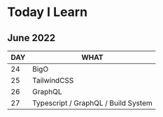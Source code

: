 # Today I Learn

## June 2022

| DAY | WHAT                                      |
| --- | ----------------------------------------- |
| 24  | BigO                                      |
| 25  | TailwindCSS                               |
| 26  | GraphQL                                   |
| 27  | Typescript / GraphQL / Build System |
